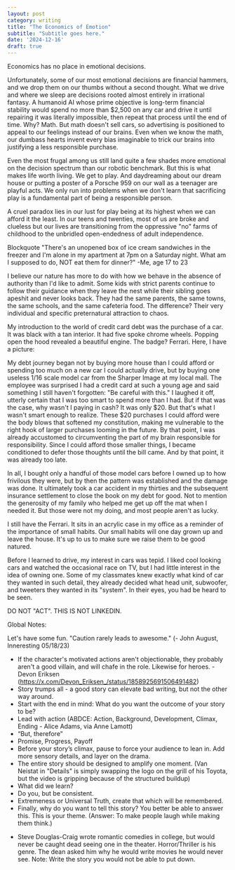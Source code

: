 ```yaml
---
layout: post
category: writing
title: "The Economics of Emotion"
subtitle: "Subtitle goes here."
date: '2024-12-16'
draft: true
---
```


Economics has no place in emotional decisions. 

Unfortunately, some of our most emotional decisions are financial hammers, and we drop them on our thumbs without a second thought. What we drive and where we sleep are decisions rooted almost entirely in irrational fantasy. A humanoid AI whose prime objective is long-term financial stability would spend no more than $2,500 on any car and drive it until repairing it was literally impossible, then repeat that process until the end of time. Why? Math. But math doesn't sell cars, so advertising is positioned to appeal to our feelings instead of our brains. Even when we know the math, our dumbass hearts invent every bias imaginable to trick our brains into justifying a less responsible purchase.

Even the most frugal among us still land quite a few shades more emotional on the decision spectrum than our robotic benchmark. But this is what makes life worth living. We get to play. And daydreaming about our dream house or putting a poster of a Porsche 959 on our wall as a teenager are playful acts. We only run into problems when we don't learn that sacrificing play is a fundamental part of being a responsible person. 

A cruel paradox lies in our lust for play being at its highest when we can afford it the least. In our teens and twenties, most of us are broke and clueless but our lives are transitioning from the oppressive "no" farms of childhood to the unbridled open-endedness of adult independence. 

Blockquote "There's an unopened box of ice cream sandwiches in the freezer and I'm alone in my apartment at 7pm on a Saturday night. What am I supposed to do, NOT eat them for dinner?" -Me, age 17 to 23

I believe our nature has more to do with how we behave in the absence of authority than I'd like to admit. Some kids with strict parents continue to follow their guidance when they leave the nest while their sibling goes apeshit and never looks back. They had the same parents, the same towns, the same schools, and the same cafeteria food. The difference? Their very individual and specific preternatural attraction to chaos.

My introduction to the world of credit card debt was the purchase of a car. It was black with a tan interior. It had five spoke chrome wheels. Popping open the hood revealed a beautiful engine. The badge? Ferrari. Here, I have a picture:

My debt journey began not by buying more house than I could afford or spending too much on a new car I could actually drive, but by buying one useless 1/16 scale model car from the Sharper Image at my local mall. The employee was surprised I had a credit card at such a young age and said something I still haven't forgotten: "Be careful with this." I laughed it off, utterly certain that I was too smart to spend more than I had. But if that was the case, why wasn't I paying in cash? It was only $20. But that's what I wasn't smart enough to realize. These $20 purchases I could afford were the body blows that softened my constitution, making me vulnerable to the right hook of larger purchases looming in the future. By that point, I was already accustomed to circumventing the part of my brain responsible for responsibility. Since I could afford those smaller things, I became conditioned to defer those thoughts until the bill came. And by that point, it was already too late.

In all, I bought only a handful of those model cars before I owned up to how frivilous they were, but by then the pattern was established and the damage was done. It ultimately took a car accident in my thirties and the subsequent insurance settlement to close the book on my debt for good. Not to mention the generosity of my family who helped me get up off the mat when I needed it. But those were not my doing, and most people aren't as lucky.

I still have the Ferrari. It sits in an acrylic case in my office as a reminder of the importance of small habits. Our small habits will one day grown up and leave the house. It's up to us to make sure we raise them to be good natured.


<!-- Maybe irrelevant now: -->

Before I learned to drive, my interest in cars was tepid. I liked cool looking cars and watched the occasional race on TV, but I had little interest in the idea of owning one. Some of my classmates knew exactly what kind of car they wanted in such detail, they already decided what head unit, subwoofer, and tweeters they wanted in its "system". In their eyes, you had be heard to be seen. 

<!-- NOTES: Where am I going with this? I'm not sure. We're not build for cold, calculated practicality. If we were, there would be no art, music, or amusement of any kind, because those things cost money. But we're not humanoids. We're humans. And long-term financial stability, while important to people who understand how this world works, isn't the only objective. But can we have more than one prime objective? Isn't the word prime defined as singular? -->

DO NOT "ACT". THIS IS NOT LINKEDIN.

Global Notes:

Let's have some fun. "Caution rarely leads to awesome." (- John August, Inneresting 05/18/23)

- If the character's motivated actions aren't objectionable, they probably aren't a good villain, and will chafe in the role. Likewise for heroes. -Devon Eriksen (https://x.com/Devon_Eriksen_/status/1858925691506491482)
- Story trumps all - a good story can elevate bad writing, but not the other way around.
- Start with the end in mind: What do you want the outcome of your story to be?
- Lead with action (ABDCE: Action, Background, Development, Climax, Ending - Alice Adams, via Anne Lamott)
- “But, therefore”
- Promise, Progress, Payoff
- Before your story’s climax, pause to force your audience to lean in. Add more sensory details, and layer on the drama.
- The entire story should be designed to amplify one moment. (Van Neistat in "Details" is simply swapping the logo on the grill of his Toyota, but the video is gripping because of the structured buildup)
- What did we learn?
- Do you, but be consistent.
- Extremeness or Universal Truth, create that which will be remembered.
- Finally, why do you want to tell this story? You better be able to answer this. This is your theme. (Answer: To make people laugh while making them think.)

<!-- Candidate note -->
- Steve Douglas-Craig wrote romantic comedies in college, but would never be caught dead seeing one in the theater. Horror/Thriller is his genre. The dean asked him why he would write movies he would never see. Note: Write the story you would not be able to put down.
